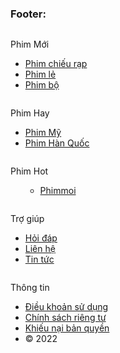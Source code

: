 ### Footer:
<div id="footer">
    <div class="container">
        <a id="footer-logo" class="column" href="">
            <img src="https://ophim.cc/logo-ophim-5.png" alt="" />
        </a>
        <div class="column contact">
            <p>Phim Mới</p>
            <ul>
                <li><a href="" title="Phim chiếu rạp">Phim chiếu rạp</a></li>
                <li><a href="" title="Phim lẻ hay">Phim lẻ</a></li>
                <li><a href="" title="Phim bộ hay">Phim bộ</a></li>
            </ul>
        </div>
        <div class="column ">
            <p>Phim Hay</p>
            <ul>
                <li><a href="" title="Phim Mỹ">Phim Mỹ</a></li>
                <li><a href="" title="Phim Hàn Quốc">Phim Hàn Quốc</a></li>
            </ul>
        </div>
        <div class="column">
            <p>Phim Hot</p>
            <ul>
                <ul>
                    <li><a title="phimmoi" href="">Phimmoi</a></li>
                </ul>
            </ul>
        </div>
        <div class="column">
            <p>Trợ giúp</p>
            <ul>
                <li><a href="javascript:void(0)">Hỏi đáp</a></li>
                <li><a rel="nofollow" href="">Liên hệ</a></li>
                <li><a href="javascript:void(0)">Tin tức</a></li>
            </ul>
        </div>
        <div class="column">
            <p>Thông tin</p>
            <ul>
                <li><a href="">Điều khoản sử dụng</a></li>
                <li><a href="">Chính sách riêng tư</a></li>
                <li><a href="">Khiếu nại bản quyền</a></li>
                <li>&copy; 2022</li>
            </ul>
        </div>
    </div>
</div>